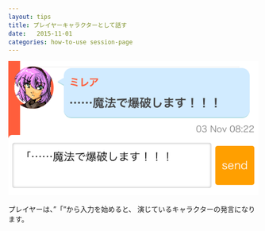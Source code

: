 ```yaml
---
layout: tips
title: プレイヤーキャラクターとして話す
date:   2015-11-01
categories: how-to-use session-page
---
```


![プレイヤーキャラクターとして話す](/assets/how-to-use/post-as-player-character/01.png)

プレイヤーは、”「”から入力を始めると、
演じているキャラクターの発言になります。
